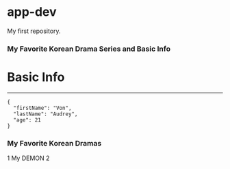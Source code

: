 # app-dev
My first repository.

### **My Favorite Korean Drama Series and Basic Info**
 # **Basic Info**
---------------------------
```
{
  "firstName": "Von",
  "lastName": "Audrey",
  "age": 21
}
```
### My Favorite Korean Dramas
1 My DEMON
2 
